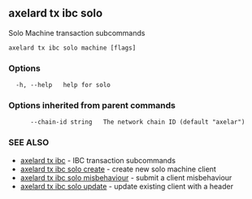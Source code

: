 ## axelard tx ibc solo

Solo Machine transaction subcommands

```
axelard tx ibc solo machine [flags]
```

### Options

```
  -h, --help   help for solo
```

### Options inherited from parent commands

```
      --chain-id string   The network chain ID (default "axelar")
```

### SEE ALSO

- [axelard tx ibc](axelard_tx_ibc.md)	 - IBC transaction subcommands
- [axelard tx ibc solo create](axelard_tx_ibc_solo_create.md)	 - create new solo machine client
- [axelard tx ibc solo misbehaviour](axelard_tx_ibc_solo_misbehaviour.md)	 - submit a client misbehaviour
- [axelard tx ibc solo update](axelard_tx_ibc_solo_update.md)	 - update existing client with a header
